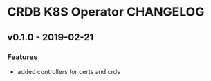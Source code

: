 # CRDB K8S Operator CHANGELOG


<a name="v0.1.0"></a>
## v0.1.0 - 2019-02-21
### Features
- added controllers for certs and crds


[Unreleased]: https://github.com/smartmachine/crdb-operator/compare/v0.1.0...HEAD
